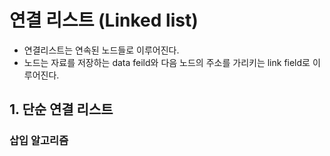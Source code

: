 # 연결 리스트 (Linked list)
* 연결리스트는 연속된 노드들로 이루어진다.
* 노드는 자료를 저장하는 data feild와 다음 노드의 주소를 가리키는 link field로 이루어진다.

## 1. 단순 연결 리스트
### 삽입 알고리즘 
